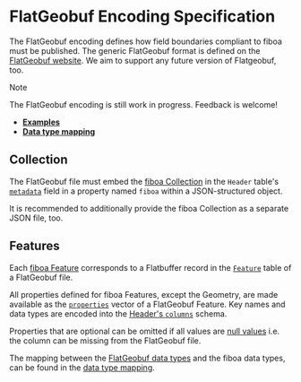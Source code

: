 # FlatGeobuf Encoding Specification

The FlatGeobuf encoding defines how field boundaries compliant to fiboa must be published.
The generic FlatGeobuf format is defined on the [FlatGeobuf website](https://flatgeobuf.org/).
We aim to support any future version of Flatgeobuf, too.

> [!NOTE]
> The FlatGeobuf encoding is still work in progress. Feedback is welcome!

- **[Examples](examples/)**
- **[Data type mapping](datatypes.md)**

## Collection

The FlatGeobuf file must embed the [fiboa Collection](../core/README.md#collection) 
in the `Header` table's [`metadata`](https://github.com/flatgeobuf/flatgeobuf/blob/ee7c8f5f45c67dd4a84a51fef518dfebc3e19d0a/src/fbs/header.fbs#L81) 
field in a property named `fiboa` within a JSON-structured object.

It is recommended to additionally provide the fiboa Collection as a separate JSON file, too.

## Features

Each [fiboa Feature](../core/README.md#features) corresponds to a Flatbuffer record in the 
[`Feature`](https://github.com/flatgeobuf/flatgeobuf/blob/ee7c8f5f45c67dd4a84a51fef518dfebc3e19d0a/src/fbs/feature.fbs#L16-L20)
table of a FlatGeobuf file.

All properties defined for fiboa Features, except the Geometry, are made available as the 
[`properties`](https://github.com/flatgeobuf/flatgeobuf/blob/ee7c8f5f45c67dd4a84a51fef518dfebc3e19d0a/src/fbs/feature.fbs#L18) 
vector of a FlatGeobuf Feature. Key names and data types are encoded into the 
[Header's `columns`](https://github.com/flatgeobuf/flatgeobuf/blob/ee7c8f5f45c67dd4a84a51fef518dfebc3e19d0a/src/fbs/header.fbs#L75) schema.

Properties that are optional can be omitted if all values are
[null values](https://github.com/flatgeobuf/flatgeobuf/blob/ee7c8f5f45c67dd4a84a51fef518dfebc3e19d0a/src/fbs/header.fbs#L52)
i.e. the column can be missing from the FlatGeobuf file.

The mapping between the 
[FlatGeobuf data types](https://github.com/flatgeobuf/flatgeobuf/blob/ee7c8f5f45c67dd4a84a51fef518dfebc3e19d0a/src/fbs/header.fbs#L26-L42)
and the fiboa data types, can be found in the [data type mapping](datatypes.md).



